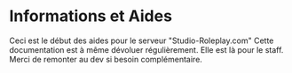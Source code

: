 # Informations et Aides
Ceci est le début des aides pour le serveur "Studio-Roleplay.com"
Cette documentation est à même dévoluer régulièrement. Elle est là pour le staff. Merci de remonter au dev si besoin complémentaire.